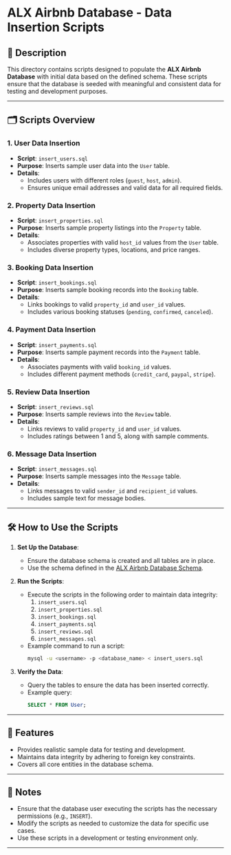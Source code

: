 # ALX Airbnb Database - Data Insertion Scripts

## 📄 Description
This directory contains scripts designed to populate the **ALX Airbnb Database** with initial data based on the defined schema. These scripts ensure that the database is seeded with meaningful and consistent data for testing and development purposes.

---

## 🗂️ Scripts Overview

### **1. User Data Insertion**
- **Script**: `insert_users.sql`
- **Purpose**: Inserts sample user data into the `User` table.
- **Details**:
  - Includes users with different roles (`guest`, `host`, `admin`).
  - Ensures unique email addresses and valid data for all required fields.

### **2. Property Data Insertion**
- **Script**: `insert_properties.sql`
- **Purpose**: Inserts sample property listings into the `Property` table.
- **Details**:
  - Associates properties with valid `host_id` values from the `User` table.
  - Includes diverse property types, locations, and price ranges.

### **3. Booking Data Insertion**
- **Script**: `insert_bookings.sql`
- **Purpose**: Inserts sample booking records into the `Booking` table.
- **Details**:
  - Links bookings to valid `property_id` and `user_id` values.
  - Includes various booking statuses (`pending`, `confirmed`, `canceled`).

### **4. Payment Data Insertion**
- **Script**: `insert_payments.sql`
- **Purpose**: Inserts sample payment records into the `Payment` table.
- **Details**:
  - Associates payments with valid `booking_id` values.
  - Includes different payment methods (`credit_card`, `paypal`, `stripe`).

### **5. Review Data Insertion**
- **Script**: `insert_reviews.sql`
- **Purpose**: Inserts sample reviews into the `Review` table.
- **Details**:
  - Links reviews to valid `property_id` and `user_id` values.
  - Includes ratings between 1 and 5, along with sample comments.

### **6. Message Data Insertion**
- **Script**: `insert_messages.sql`
- **Purpose**: Inserts sample messages into the `Message` table.
- **Details**:
  - Links messages to valid `sender_id` and `recipient_id` values.
  - Includes sample text for message bodies.

---

## 🛠️ How to Use the Scripts

1. **Set Up the Database**:
   - Ensure the database schema is created and all tables are in place.
   - Use the schema defined in the [ALX Airbnb Database Schema](../README.md).

2. **Run the Scripts**:
   - Execute the scripts in the following order to maintain data integrity:
     1. `insert_users.sql`
     2. `insert_properties.sql`
     3. `insert_bookings.sql`
     4. `insert_payments.sql`
     5. `insert_reviews.sql`
     6. `insert_messages.sql`
   - Example command to run a script:
     ```bash
     mysql -u <username> -p <database_name> < insert_users.sql
     ```

3. **Verify the Data**:
   - Query the tables to ensure the data has been inserted correctly.
   - Example query:
     ```sql
     SELECT * FROM User;
     ```

---

## 🚀 Features
- Provides realistic sample data for testing and development.
- Maintains data integrity by adhering to foreign key constraints.
- Covers all core entities in the database schema.

---

## 📌 Notes
- Ensure that the database user executing the scripts has the necessary permissions (e.g., `INSERT`).
- Modify the scripts as needed to customize the data for specific use cases.
- Use these scripts in a development or testing environment only.

---

